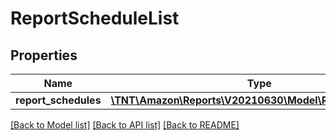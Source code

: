 # ReportScheduleList

## Properties
Name | Type | Description | Notes
------------ | ------------- | ------------- | -------------
**report_schedules** | [**\TNT\Amazon\Reports\V20210630\Model\ReportSchedule[]**](ReportSchedule.md) |  | 

[[Back to Model list]](../README.md#documentation-for-models) [[Back to API list]](../README.md#documentation-for-api-endpoints) [[Back to README]](../README.md)


